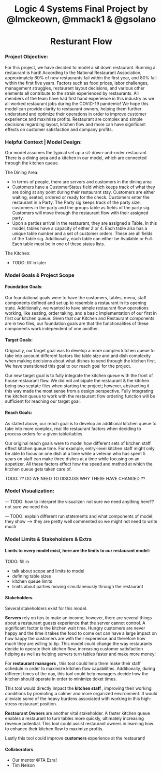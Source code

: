 # <div align=center> Logic 4 Systems Final Project by @lmckeown, @mmack1 & @gsolano </div>
# <div align=center> Resturant Flow </div>

### Project Objective:

For this project, we have decided to model a sit down restaurant. Running a restaurant is hard! According to the National Restaurant Association, approximately 60% of new restaurants fail within the first year, and 80% fail within the first five years. Factors such as food prices, labor challenges, management struggles, restaurant layout decisions, and various other elements all contribute to the strain experienced by restaurants. All members of the team have had first hand experience in this industry as we all worked restaurant jobs during the COVID-19 pandemic! We hope this model can provide clarity to restaurant owners, helping them further understand and optimize their operations in order to improve customer experience and maximize profits. Restaurant are complex and simple decisions regarding layout, kitchen flow and more can have significant effects on customer satisfaction and company profits.

### Helpful Context | Model Design:

Our model assumes the typical set up a sit-down-and-order restaurant. There is a dining area and a kitchen in our model, which are connected through the kitchen queue. 

The Dining Area: 
- In terms of people, there are servers and customers in the dining area 
- Customers have a CustomerStatus field which keeps track of what they are doing at any point during their restaurant stay. Customers are either waiting, seated, ordered or ready for the check. Customers enter the restaurant in a Party. The Party sig keeps track of the party size, customers in the party and the groups table as fields of the party sig. Customers will move through the restaurant flow with their assigned party. 
- Upon a parties arrival in the restaurant, they are assigned a Table. In this model, tables have a capacity of either 2 or 4. Each table also has a unique table number and a set of customer orders. These are all fields of the Table sig. Additionally, each table can either be Available or Full. Each table must be in one of these status lists. 

The Kitchen: 
- TODO: fill in later

### Model Goals & Project Scope 
#### Foundation Goals: 
Our foundational goals were to have the customers, tables, menu, staff components defined and set up to resemble a restaurant in its opening state. Additionally, we wanted to have simple restaurant flow operations working, like seating, order taking, and a basic implementation of our first in first our kitchen queue. Given that our Kitchen and Restaurant components are in two files, our foundation goals are that the functionalities of these components work independent of one another.

#### Target Goals: 
Originally, our target goal was to develop a more complex kitchen queue to take into account different factors like table size and and dish complexity when making decisions about what dishes to send through the kitchen first. We have transitioned this goal to our reach goal for the project. 

Our new target goal is to fully integrate the kitchen queue with the front of house restaurant flow. We did not anticipate the restaurant & the kitchen being two septate files when starting the project; however, abstracting it this way made the most sense from a design perspective. Fully integrating the kitchen queue to work with the restaurant flow ordering function will be sufficient for reaching our target goal.

#### Reach Goals: 
As stated above, our reach goal is to develop an additional kitchen queue to take into more complex, real life restaurant factors when deciding to process orders for a given table/tables.

Our original reach goals were to model how different sets of kitchen staff effect kitchen queue time. For example, entry-level kitchen staff might only be able to focus on one dish at a time while a veteran who has spent 5 years on staff can make three dishes at a time while focusing on an appetizer. All these factors effect how the speed and method at which the kitchen queue gets taken care of. 

TODO: ?? DO WE NEED TO DISCUSS WHY THESE HAVE CHANGED ??

### Model Visualization: 

-- TODO: how to interpret the visualizer: not sure we need anything here?? not sure we need this 

-- TODO: explain different run statements and what components of model they show --> they are pretty well commented so we might not need to write much

### Model Limits & Stakeholders & Extra

#### Limits to every model exist, here are the limits to our restaurant model:
TODO: fill in 
- talk about scope and limits to model 
- defining table sizes 
- kitchen queue limits 
- limits about parties moving simultaneously through the restaurant 

#### Stakeholders 

Several stakeholders exist for this model. 

<b> Servers </b> rely on tips to make an income; however, there are several things about a restaurant guests experience that the server cannot control. A significant factor is the kitchen wait time. Hungry customers are never happy and the time it takes the food to come out can have a large impact on how happy the customers are with their experience and therefore how much they are willing to tip. This model could change the way restaurants decide to operate their kitchen flow, increasing customer satisfaction helping as well as helping servers turn tables faster and make more money! 

For <b> restaurant managers </b>, this tool could help them make their staff schedule in order to maximize kitchen flow capabilities. Additionally, during different times of the day, this tool could help managers decide how the kitchen should operate in order to minimize ticket times. 

This tool would directly impact the <b> kitchen staff </b>, improving their working conditions by promoting a calmer and more organized environment. It would alleviate some of the heavy burdens associated with working in this high-stress restaurant position.

<b> Restaurant Owners </b> are another vital stakeholder. A faster kitchen queue enables a restaurant to turn tables more quickly, ultimately increasing revenue potential. This tool could assist restaurant owners in learning how to enhance their kitchen flow to maximize profits.

Lastly this tool could improve <b> customers </b> experience at the restaurant!

#### Collaborators
- Our mentor @TA Ezra! 
- Tim Nelson

